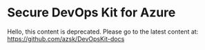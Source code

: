 
# Secure DevOps Kit for Azure

   Hello, this content is deprecated. Please go to the latest content at: https://github.com/azsk/DevOpsKit-docs



